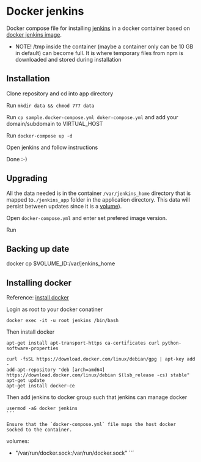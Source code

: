 Docker jenkins
===============

Docker compose file for installing [jenkins](https://jenkins.io/) in a docker container
based on [docker jenkins image](https://hub.docker.com/_/jenkins/).

- NOTE! /tmp inside the container (maybe a container only can be 10 GB in default) can become full. It is where temporary files from npm is downloaded and stored during installation

## Installation

Clone repository and cd into app directory

Run `mkdir data && chmod 777 data`

Run `cp sample.docker-compose.yml doker-compose.yml` and add your 
domain/subdomain to VIRTUAL_HOST

Run `docker-compose up -d` 

Open jenkins and follow instructions

Done :-)

## Upgrading

All the data needed is in the container `/var/jenkins_home` directory
that is mapped to`./jenkins_app` folder in the application directory.
This data will persist between updates since it is a 
[volume](https://docs.docker.com/engine/tutorials/dockervolumes/)). 

Open `docker-compose.yml` and enter set prefered image version.

Run  

## Backing up date
docker cp $VOLUME_ID:/var/jenkins_home

## Installing docker

Reference: [install docker](https://docs.docker.com/engine/installation/linux/debian/#prerequisites)

Login as root to your docker conatiner
```
docker exec -it -u root jenkins /bin/bash 
```

Then install docker 
```
apt-get install apt-transport-https ca-certificates curl python-software-properties

curl -fsSL https://download.docker.com/linux/debian/gpg | apt-key add - 
add-apt-repository "deb [arch=amd64] https://download.docker.com/linux/debian $(lsb_release -cs) stable"
apt-get update
apt-get install docker-ce
```

Then add jenkins to docker group such that jenkins can manage docker

```
usermod -aG docker jenkins
`´´

Ensure that the `docker-compose.yml` file maps the host docker 
socked to the container.

```
 volumes:
   - "/var/run/docker.sock:/var/run/docker.sock"
``´
